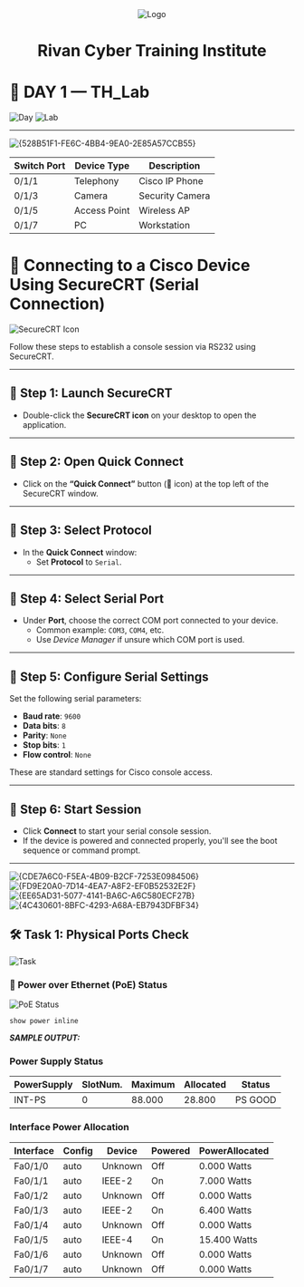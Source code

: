 <div align="center">
  <img src="https://rivanit.com/assets/logo-DaYZ0U1G.png" alt="Logo" title="TH_Lab Logo"/> <h1> Rivan Cyber Training Institute </h1>
</div>

# 📘 DAY 1 — TH_Lab

![Day](https://img.shields.io/badge/Day-1-blue)
![Lab](https://img.shields.io/badge/Lab-TH_Lab-blueviolet)

---

![{528B51F1-FE6C-4BB4-9EA0-2E85A57CCB55}](https://github.com/user-attachments/assets/d61f16f4-1741-43e1-ab04-41f4e3c7c278)

| Switch Port | Device Type | Description       |
|-------------|-------------|-------------------|
| 0/1/1      | Telephony   | Cisco IP Phone    |
| 0/1/3      | Camera      | Security Camera   |
| 0/1/5      | Access Point| Wireless AP       |
| 0/1/7      | PC          | Workstation       |

# 🔧 Connecting to a Cisco Device Using SecureCRT (Serial Connection)

![SecureCRT Icon](https://img.shields.io/badge/SecureCRT-Serial%20Connection-blue)

Follow these steps to establish a console session via RS232 using SecureCRT.

---

## 🔹 Step 1: Launch SecureCRT

- Double-click the **SecureCRT icon** on your desktop to open the application.

---

## 🔹 Step 2: Open Quick Connect

- Click on the **“Quick Connect”** button (🔌 icon) at the top left of the SecureCRT window.

---

## 🔹 Step 3: Select Protocol

- In the **Quick Connect** window:
  - Set **Protocol** to `Serial`.

---

## 🔹 Step 4: Select Serial Port

- Under **Port**, choose the correct COM port connected to your device.
  - Common example: `COM3`, `COM4`, etc.
  - Use *Device Manager* if unsure which COM port is used.

---

## 🔹 Step 5: Configure Serial Settings

Set the following serial parameters:

- **Baud rate**: `9600`
- **Data bits**: `8`
- **Parity**: `None`
- **Stop bits**: `1`
- **Flow control**: `None`

These are standard settings for Cisco console access.

---

## 🔹 Step 6: Start Session

- Click **Connect** to start your serial console session.
- If the device is powered and connected properly, you'll see the boot sequence or command prompt.

---


![{CDE7A6C0-F5EA-4B09-B2CF-7253E0984506}](https://github.com/user-attachments/assets/6cc4ac70-1d62-4994-b48a-41e30d749289)
![{FD9E20A0-7D14-4EA7-A8F2-EF0B52532E2F}](https://github.com/user-attachments/assets/b773fdb2-bfd8-4d22-9b37-75544a9822d7)
![{EE65AD31-5077-4141-BA6C-A6C580ECF27B}](https://github.com/user-attachments/assets/12f814f6-3e7b-41ca-91b9-42043296991a)
![{4C430601-8BFC-4293-A68A-EB7943DFBF34}](https://github.com/user-attachments/assets/565e1334-a162-4577-ad50-b0e7c76987b9)

## 🛠️ Task 1: Physical Ports Check

![Task](https://img.shields.io/badge/Task-Physical%20Ports%20Check-orange)

### 🔌 Power over Ethernet (PoE) Status

![PoE Status](https://img.shields.io/badge/PoE-Status-brightgreen)
  
```cisco
show power inline 
```

<b>  *SAMPLE OUTPUT:*  </b>


### Power Supply Status
| PowerSupply | SlotNum. | Maximum | Allocated | Status   |
|-------------|----------|---------|-----------|----------|
| INT-PS      | 0        | 88.000  | 28.800    | PS GOOD  |
### Interface Power Allocation
| Interface | Config | Device   | Powered | PowerAllocated |
|-----------|--------|----------|---------|----------------|
| Fa0/1/0   | auto   | Unknown  | Off     | 0.000 Watts    |
| Fa0/1/1   | auto   | IEEE-2   | On      | 7.000 Watts    |
| Fa0/1/2   | auto   | Unknown  | Off     | 0.000 Watts    |
| Fa0/1/3   | auto   | IEEE-2   | On      | 6.400 Watts    |
| Fa0/1/4   | auto   | Unknown  | Off     | 0.000 Watts    |
| Fa0/1/5   | auto   | IEEE-4   | On      | 15.400 Watts   |
| Fa0/1/6   | auto   | Unknown  | Off     | 0.000 Watts    |
| Fa0/1/7   | auto   | Unknown  | Off     | 0.000 Watts    |
